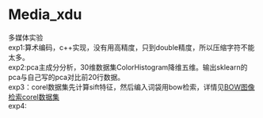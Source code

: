# Media_xdu
多媒体实验  
exp1:算术编码，c++实现，没有用高精度，只到double精度，所以压缩字符不能太多。  
exp2:pca主成分分析，30维数据集ColorHistogram降维五维。输出sklearn的pca与自己写的pca对比前20行数据。  
exp3：corel数据集先计算sift特征，然后编入词袋用bow检索，详情见[BOW图像检索corel数据集](https://blog.csdn.net/qq_43305312/article/details/117109988)  
exp4:
